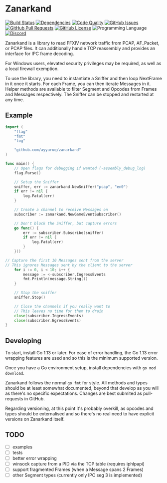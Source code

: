 # Zanarkand

[![Build Status](https://img.shields.io/github/workflow/status/ayyaruq/zanarkand/Go%20Test)](https://github.com/ayyaruq/zanarkand/actions)
[![Dependencies](https://img.shields.io/librariesio/github/ayyaruq/zanarkand)](https://libraries.io/github/ayyaruq/zanarkand)
[![Code Quality](https://goreportcard.com/badge/github.com/ayyaruq/zanarkand)](https://goreportcard.com/report/github.com/ayyaruq/zanarkand)
[![GitHub Issues](https://img.shields.io/github/issues/ayyaruq/zanarkand.svg)](https://github.com/ayyaruq/zanarkand/issues)
[![GitHub Pull Requests](https://img.shields.io/github/issues-pr/ayyaruq/zanarkand.svg)](https://github.com/ayyaruq/zanarkand/pulls)
[![GitHub License](https://img.shields.io/github/license/ayyaruq/zanarkand.svg)](https://github.com/ayyaruq/zanarkand/blob/master/LICENSE)
![Programming Language](https://img.shields.io/github/languages/top/ayyaruq/zanarkand)
[![Discord](https://img.shields.io/discord/479945159203880960?color=7289da&label=discord&logo=discordo)](https://discord.gg/fwUwjB5)

Zanarkand is a library to read FFXIV network traffic from PCAP, AF_Packet, or PCAP files. It can
additionally handle TCP reassembly and provides an interface for IPC frame decoding.

For Windows users, elevated security privileges may be required, as well as a local firewall exemption.

To use the library, you need to instantiate a Sniffer and then loop NextFrame in it once it starts.
For each Frame, you can then iterate Messages in it. Helper methods are available to filter Segment
and Opcodes from Frames and Messages respectively. The Sniffer can be stopped and restarted at any time.


## Example

```Go
import (
	"flag"
	"fmt"
	"log"

	"github.com/ayyaruq/zanarkand"
)

func main() {
	// Open flags for debugging if wanted (-assembly_debug_log)
	flag.Parse()

	// Setup the Sniffer
	sniffer, err := zanarkand.NewSniffer("pcap", "en0")
	if err != nil {
		log.Fatal(err)
	}

	// Create a channel to receive Messages on
	subscriber := zanarkand.NewGameEventSubscriber()

	// Don't block the Sniffer, but capture errors
	go func() {
		err := subscriber.Subscribe(sniffer)
		if err != nil {
			log.Fatal(err)
		}
	}()

// Capture the first 10 Messages sent from the server
// This ignores Messages sent by the client to the server
	for i := 0, i < 10; i++ {
		message := <-subscriber.IngressEvents
		fmt.Println(message.String())
	}

	// Stop the sniffer
	sniffer.Stop()

	// Close the channels if you really want to
	// This leaves no time for them to drain
	close(subscriber.IngressEvents)
	close(subscriber.EgressEvents)
}
```


## Developing

To start, install Go 1.13 or later. For ease of error handling, the Go 1.13 error wrapping features are used and so this
is the minimum supported version.

Once you have a Go environment setup, install dependencies with `go mod download`.

Zanarkand follows the normal `go fmt` for style. All methods and types should be at least somewhat documented,
beyond that develop as you will as there's no specific expectations. Changes are best submited as pull-requests in GitHub.

Regarding versioning, at this point it's probably overkill, as opcodes and types should be externalised and so there's no
real need to have explicit versions on Zanarkand itself.


## TODO
- [ ] examples
- [ ] tests
- [ ] better error wrapping
- [ ] winsock capture from a PID via the TCP table (requires iphlpapi)
- [ ] support fragmented Frames (when a Message spans 2 Frames)
- [ ] other Segment types (currently only IPC seg 3 is implemented)
